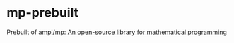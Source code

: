 mp-prebuilt
===========
Prebuilt of [ampl/mp: An open-source library for mathematical programming](https://github.com/ampl/mp)
